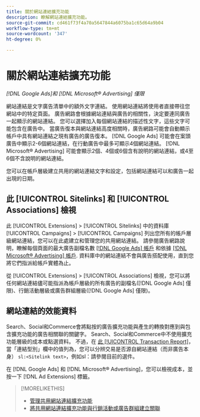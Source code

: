 ```yaml
---
title: 關於網站連結擴充功能
description: 瞭解網站連結擴充功能。
source-git-commit: cd461f73f4a70a5647844a6075ba1c65d64a9b04
workflow-type: tm+mt
source-wordcount: '347'
ht-degree: 0%

---
```


# 關於網站連結擴充功能

*[!DNL Google Ads]和 [!DNL Microsoft® Advertising] 僅限*

網站連結是文字廣告清單中的額外文字連結。 使用網站連結將使用者直接帶往您網站中的特定頁面。 廣告網路會根據網站連結與廣告的相關性，決定要連同廣告一起顯示的網站連結。 您可以選擇加入每個網站連結的描述性文字，這些文字可能包含在廣告中。 當廣告復本與網站連結高度相關時，廣告網路可能會自動顯示帳戶中具有網站連結之現有廣告的廣告復本。 [!DNL Google Ads] 可能會在案頭廣告中顯示2-6個網站連結，在行動廣告中最多可顯示4個網站連結。 [!DNL Microsoft® Advertising] 可能會顯示2個、4個或6個含有說明的網站連結，或4至6個不含說明的網站連結。

您可以在帳戶層級建立共用的網站連結文字和設定，包括網站連結可以和廣告一起出現的日期。

## 此 [!UICONTROL Sitelinks] 和 [!UICONTROL Associations] 檢視

此 [!UICONTROL Extensions] > [!UICONTROL Sitelinks] 中的資料庫 [!UICONTROL Campaigns] > [!UICONTROL Campaigns] 列出您所有的帳戶層級網站連結，您可以在此處建立和管理您的共用網站連結。 請參閱廣告網路說明，瞭解每個頁面的最大廣告副檔名數 [[!DNL Google Ads] 帳戶](https://support.google.com/google-ads/answer/6372658) 和依據 [[!DNL Microsoft® Advertising] 帳戶](https://help.ads.microsoft.com/#apex/3/en/52001). 資料庫中的網站連結不會與廣告搭配使用，直到您將它們指派給帳戶實體為止。

從 [!UICONTROL Extensions] > [!UICONTROL Associations] 檢視，您可以將任何網站連結儘可能指派為帳戶層級的所有廣告的副檔名([!DNL Google Ads] 僅限)、行銷活動層級或廣告群組層級([!DNL Google Ads] 僅限)。

## 網站連結的效能資料

Search、Social和Commerce會將點按的廣告擴充功能與產生的轉換對應到與包含擴充功能的廣告相關聯的關鍵字。 Search、Social和Commerce中不使用擴充功能層級的成本或點選資料。 不過，在 [此 [!UICONTROL Transaction Report]](/help/search-social-commerce/reports/management/basic-advanced/transaction-report.md)，當「連結型別」欄中的值列為，您可以分辨交易是否源自網站連結（而非廣告本身） `sl:<Sitelink text>`，例如sl：請參閱目前的選件。

在 [!DNL Google Ads] 和 [!DNL Microsoft® Advertising]，您可以檢視成本，並按一下 [!DNL Ad Extensions] 標籤。

>[!MORELIKETHIS]
>
>* [管理共用網站連結擴充功能](sitelink-extension-manage.md)
>* [將共用網站連結擴充功能與行銷活動或廣告群組建立關聯](sitelink-extension-associate.md)

